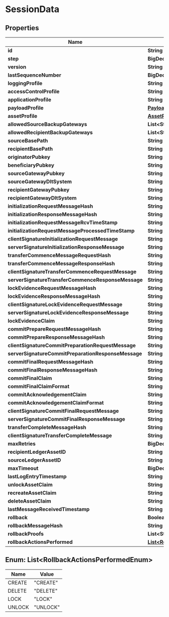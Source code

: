 

# SessionData


## Properties

| Name | Type | Description | Notes |
|------------ | ------------- | ------------- | -------------|
|**id** | **String** |  |  [optional] |
|**step** | **BigDecimal** |  |  [optional] |
|**version** | **String** |  |  [optional] |
|**lastSequenceNumber** | **BigDecimal** |  |  [optional] |
|**loggingProfile** | **String** |  |  [optional] |
|**accessControlProfile** | **String** |  |  [optional] |
|**applicationProfile** | **String** |  |  [optional] |
|**payloadProfile** | [**PayloadProfile**](PayloadProfile.md) |  |  [optional] |
|**assetProfile** | [**AssetProfile**](AssetProfile.md) |  |  [optional] |
|**allowedSourceBackupGateways** | **List&lt;String&gt;** |  |  [optional] |
|**allowedRecipientBackupGateways** | **List&lt;String&gt;** |  |  [optional] |
|**sourceBasePath** | **String** |  |  [optional] |
|**recipientBasePath** | **String** |  |  [optional] |
|**originatorPubkey** | **String** |  |  [optional] |
|**beneficiaryPubkey** | **String** |  |  [optional] |
|**sourceGatewayPubkey** | **String** |  |  [optional] |
|**sourceGatewayDltSystem** | **String** |  |  [optional] |
|**recipientGatewayPubkey** | **String** |  |  [optional] |
|**recipientGatewayDltSystem** | **String** |  |  [optional] |
|**initializationRequestMessageHash** | **String** |  |  [optional] |
|**initializationResponseMessageHash** | **String** |  |  [optional] |
|**initializationRequestMessageRcvTimeStamp** | **String** |  |  [optional] |
|**initializationRequestMessageProcessedTimeStamp** | **String** |  |  [optional] |
|**clientSignatureInitializationRequestMessage** | **String** |  |  [optional] |
|**serverSignatureInitializationResponseMessage** | **String** |  |  [optional] |
|**transferCommenceMessageRequestHash** | **String** |  |  [optional] |
|**transferCommenceMessageResponseHash** | **String** |  |  [optional] |
|**clientSignatureTransferCommenceRequestMessage** | **String** |  |  [optional] |
|**serverSignatureTransferCommenceResponseMessage** | **String** |  |  [optional] |
|**lockEvidenceRequestMessageHash** | **String** |  |  [optional] |
|**lockEvidenceResponseMessageHash** | **String** |  |  [optional] |
|**clientSignatureLockEvidenceRequestMessage** | **String** |  |  [optional] |
|**serverSignatureLockEvidenceResponseMessage** | **String** |  |  [optional] |
|**lockEvidenceClaim** | **String** |  |  [optional] |
|**commitPrepareRequestMessageHash** | **String** |  |  [optional] |
|**commitPrepareResponseMessageHash** | **String** |  |  [optional] |
|**clientSignatureCommitPreparationRequestMessage** | **String** |  |  [optional] |
|**serverSignatureCommitPreparationResponseMessage** | **String** |  |  [optional] |
|**commitFinalRequestMessageHash** | **String** |  |  [optional] |
|**commitFinalResponseMessageHash** | **String** |  |  [optional] |
|**commitFinalClaim** | **String** |  |  [optional] |
|**commitFinalClaimFormat** | **String** |  |  [optional] |
|**commitAcknowledgementClaim** | **String** |  |  [optional] |
|**commitAcknowledgementClaimFormat** | **String** |  |  [optional] |
|**clientSignatureCommitFinalRequestMessage** | **String** |  |  [optional] |
|**serverSignatureCommitFinalResponseMessage** | **String** |  |  [optional] |
|**transferCompleteMessageHash** | **String** |  |  [optional] |
|**clientSignatureTransferCompleteMessage** | **String** |  |  [optional] |
|**maxRetries** | **BigDecimal** |  |  [optional] |
|**recipientLedgerAssetID** | **String** |  |  [optional] |
|**sourceLedgerAssetID** | **String** |  |  [optional] |
|**maxTimeout** | **BigDecimal** |  |  [optional] |
|**lastLogEntryTimestamp** | **String** |  |  [optional] |
|**unlockAssetClaim** | **String** |  |  [optional] |
|**recreateAssetClaim** | **String** |  |  [optional] |
|**deleteAssetClaim** | **String** |  |  [optional] |
|**lastMessageReceivedTimestamp** | **String** |  |  [optional] |
|**rollback** | **Boolean** |  |  [optional] |
|**rollbackMessageHash** | **String** |  |  [optional] |
|**rollbackProofs** | **List&lt;String&gt;** |  |  [optional] |
|**rollbackActionsPerformed** | [**List&lt;RollbackActionsPerformedEnum&gt;**](#List&lt;RollbackActionsPerformedEnum&gt;) |  |  [optional] |



## Enum: List&lt;RollbackActionsPerformedEnum&gt;

| Name | Value |
|---- | -----|
| CREATE | &quot;CREATE&quot; |
| DELETE | &quot;DELETE&quot; |
| LOCK | &quot;LOCK&quot; |
| UNLOCK | &quot;UNLOCK&quot; |



